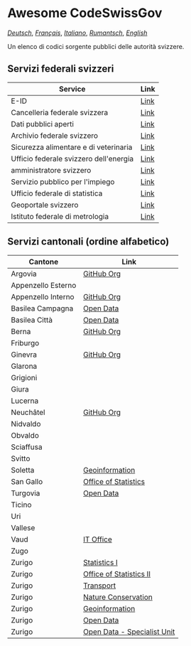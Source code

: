 # Awesome CodeSwissGov

_[Deutsch](./README.de.md)_, _[Français](./README.fr.md)_, _[Italiano](./README.it.md)_, _[Rumantsch](./README.rm.md)_, _[English](./README.md)_

Un elenco di codici sorgente pubblici delle autorità svizzere.

## Servizi federali svizzeri

| Service                                | Link                                            |
| -------------------------------------- | ----------------------------------------------- |
| E-ID                                   | [Link](https://github.com/e-id-admin)           |
| Cancelleria federale svizzera          | [Link](https://github.com/swiss)                |
| Dati pubblici aperti                   | [Link](https://github.com/ogdch)                |
| Archivio federale svizzero             | [Link](https://github.com/SwissFederalArchives) |
| Sicurezza alimentare e di veterinaria  | [Link](https://github.com/BLV-OSAV-USAV)        |
| Ufficio federale svizzero dell'energia | [Link](https://github.com/SFOE)                 |
| amministratore svizzero                | [Link](https://github.com/admin-ch)             |
| Servizio pubblico per l'impiego        | [Link](https://github.com/alv-ch)               |
| Ufficio federale di statistica         | [Link](https://github.com/BFS-SHS-MSAS)         |
| Geoportale svizzero                    | [Link](https://github.com/geoadmin)             |
| Istituto federale di metrologia        | [Link](https://github.com/metas-ch)             |

## Servizi cantonali (ordine alfabetico)

| Cantone            | Link                                                            |
| ------------------ | --------------------------------------------------------------- |
| Argovia            | [GitHub Org](https://github.com/kanton-aargau)                  |
| Appenzello Esterno |                                                                 |
| Appenzello Interno | [GitHub Org](https://github.com/KTAI-GIS)                       |
| Basilea Campagna   | [Open Data](https://github.com/ogd-bl)                          |
| Basilea Città      | [Open Data](https://github.com/opendatabs)                      |
| Berna              | [GitHub Org](https://github.com/kanton-bern)                    |
| Friburgo           |                                                                 |
| Ginevra            | [GitHub Org](https://github.com/republique-et-canton-de-geneve) |
| Glarona            |                                                                 |
| Grigioni           |                                                                 |
| Giura              |                                                                 |
| Lucerna            |                                                                 |
| Neuchâtel          | [GitHub Org](https://github.com/sitn)                           |
| Nidvaldo           |                                                                 |
| Obvaldo            |                                                                 |
| Sciaffusa          |                                                                 |
| Svitto             |                                                                 |
| Soletta            | [Geoinformation](https://github.com/sogis)                      |
| San Gallo          | [Office of Statistics](https://github.com/statistikSG)          |
| Turgovia           | [Open Data](https://github.com/ogdtg)                           |
| Ticino             |                                                                 |
| Uri                |                                                                 |
| Vallese            |                                                                 |
| Vaud               | [IT Office](https://github.com/dsi-vd)                          |
| Zugo               |                                                                 |
| Zurigo             | [Statistics I](https://github.com/statistikstadtzuerich)        |
| Zurigo             | [Office of Statistics II](https://github.com/statistikZH)       |
| Zurigo             | [Transport](https://github.com/VerkehrsbetriebeZuerich)         |
| Zurigo             | [Nature Conservation](https://github.com/FNSKtZH)               |
| Zurigo             | [Geoinformation](https://github.com/gisktzh)                    |
| Zurigo             | [Open Data](https://github.com/opendatazurich)                  |
| Zurigo             | [Open Data - Specialist Unit](https://github.com/openZH)        |

